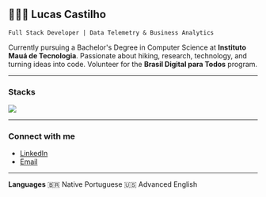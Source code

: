 ## 👨🏻‍💻  Lucas Castilho

`Full Stack Developer | Data Telemetry & Business Analytics`

Currently pursuing a Bachelor's Degree in Computer Science at **Instituto Mauá de Tecnologia**.
Passionate about hiking, research, technology, and turning ideas into code.
Volunteer for the **Brasil Digital para Todos** program.

---

### **Stacks**

<p align="left">
  <img src="https://skillicons.dev/icons?i=python,java,mysql,clojure,nextjs,ts,nodejs,docker,git" />
</p>

---

### **Connect with me**


* [LinkedIn](https://www.linkedin.com/in/lucas-castilho-43bb28354/)
* [Email](lubertanhe@gmail.com)

---

**Languages**
🇧🇷 Native Portuguese
🇺🇸 Advanced English
